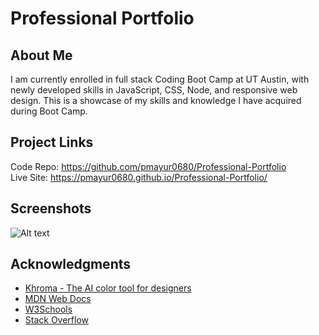 # Professional Portfolio
## About Me
I am currently enrolled in full stack Coding Boot Camp at UT Austin, with newly developed skills in JavaScript, CSS, Node, and responsive web design. This is a showcase of my skills and knowledge I have acquired during Boot Camp.
## Project Links
Code Repo: https://github.com/pmayur0680/Professional-Portfolio<br>
Live Site: https://pmayur0680.github.io/Professional-Portfolio/
## Screenshots
![Alt text](https://user-images.githubusercontent.com/101486770/164240795-220ed1a8-3940-4a6d-9c87-1940a72aeb85.png?raw=true "Professional Portfolio")
## Acknowledgments
- [Khroma - The AI color tool for designers](http://khroma.co/)
- [MDN Web Docs](https://developer.mozilla.org/en-US/docs/Web/CSS)
- [W3Schools](https://www.w3schools.com/css/)
- [Stack Overflow](https://stackoverflow.com/)
